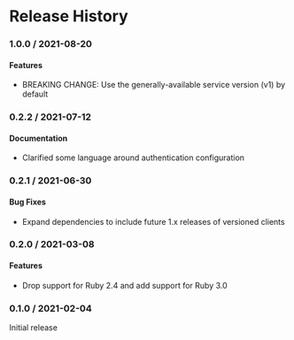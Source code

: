 # Release History

### 1.0.0 / 2021-08-20

#### Features

* BREAKING CHANGE: Use the generally-available service version (v1) by default

### 0.2.2 / 2021-07-12

#### Documentation

* Clarified some language around authentication configuration

### 0.2.1 / 2021-06-30

#### Bug Fixes

* Expand dependencies to include future 1.x releases of versioned clients

### 0.2.0 / 2021-03-08

#### Features

* Drop support for Ruby 2.4 and add support for Ruby 3.0

### 0.1.0 / 2021-02-04

Initial release
